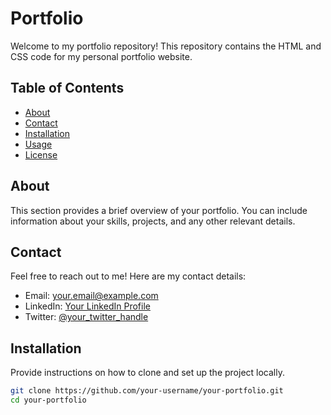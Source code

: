 # Portfolio

Welcome to my portfolio repository! This repository contains the HTML and CSS code for my personal portfolio website.

## Table of Contents
- [About](#about)
- [Contact](#contact)
- [Installation](#installation)
- [Usage](#usage)
- [License](#license)

## About
This section provides a brief overview of your portfolio. You can include information about your skills, projects, and any other relevant details.

## Contact
Feel free to reach out to me! Here are my contact details:
- Email: your.email@example.com
- LinkedIn: [Your LinkedIn Profile](https://www.linkedin.com/in/your-linkedin-profile/)
- Twitter: [@your_twitter_handle](https://twitter.com/your_twitter_handle)

## Installation
Provide instructions on how to clone and set up the project locally.

```bash
git clone https://github.com/your-username/your-portfolio.git
cd your-portfolio
